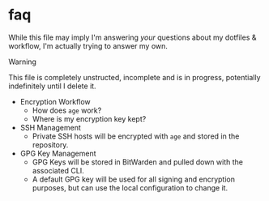 # faq

While this file may imply I'm answering *your* questions about my dotfiles & workflow, I'm actually trying to answer my own.

> [!WARNING]
> This file is completely unstructed, incomplete and is in progress, potentially indefinitely until I delete it.

- Encryption Workflow
  - How does `age` work?
  - Where is my encryption key kept?
- SSH Management
  - Private SSH hosts will be encrypted with `age` and stored in the repository.
- GPG Key Management
  - GPG Keys will be stored in BitWarden and pulled down with the associated CLI.
  - A default GPG key will be used for all signing and encryption purposes, but can use the local configuration to change it.